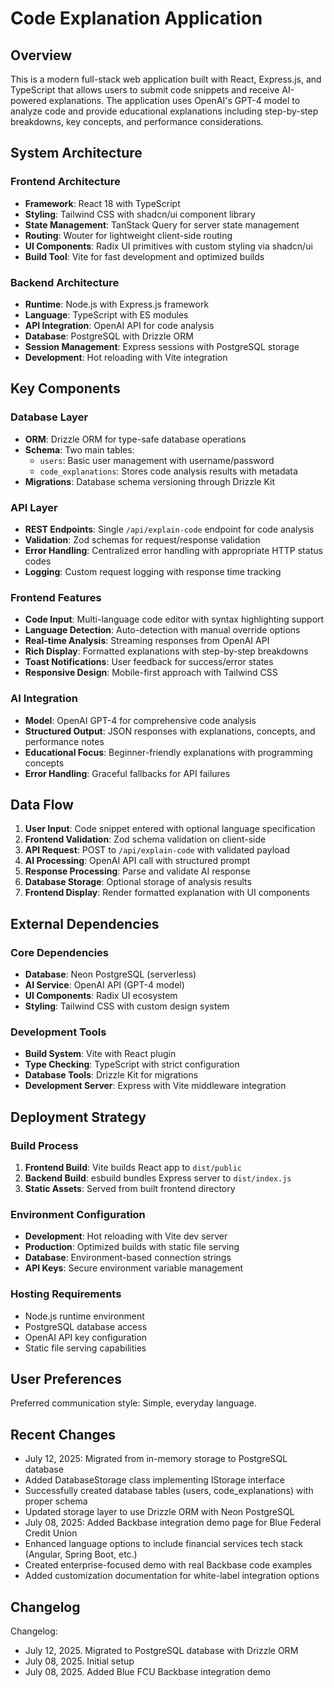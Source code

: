 # Code Explanation Application

## Overview

This is a modern full-stack web application built with React, Express.js, and TypeScript that allows users to submit code snippets and receive AI-powered explanations. The application uses OpenAI's GPT-4 model to analyze code and provide educational explanations including step-by-step breakdowns, key concepts, and performance considerations.

## System Architecture

### Frontend Architecture
- **Framework**: React 18 with TypeScript
- **Styling**: Tailwind CSS with shadcn/ui component library
- **State Management**: TanStack Query for server state management
- **Routing**: Wouter for lightweight client-side routing
- **UI Components**: Radix UI primitives with custom styling via shadcn/ui
- **Build Tool**: Vite for fast development and optimized builds

### Backend Architecture
- **Runtime**: Node.js with Express.js framework
- **Language**: TypeScript with ES modules
- **API Integration**: OpenAI API for code analysis
- **Database**: PostgreSQL with Drizzle ORM
- **Session Management**: Express sessions with PostgreSQL storage
- **Development**: Hot reloading with Vite integration

## Key Components

### Database Layer
- **ORM**: Drizzle ORM for type-safe database operations
- **Schema**: Two main tables:
  - `users`: Basic user management with username/password
  - `code_explanations`: Stores code analysis results with metadata
- **Migrations**: Database schema versioning through Drizzle Kit

### API Layer
- **REST Endpoints**: Single `/api/explain-code` endpoint for code analysis
- **Validation**: Zod schemas for request/response validation
- **Error Handling**: Centralized error handling with appropriate HTTP status codes
- **Logging**: Custom request logging with response time tracking

### Frontend Features
- **Code Input**: Multi-language code editor with syntax highlighting support
- **Language Detection**: Auto-detection with manual override options
- **Real-time Analysis**: Streaming responses from OpenAI API
- **Rich Display**: Formatted explanations with step-by-step breakdowns
- **Toast Notifications**: User feedback for success/error states
- **Responsive Design**: Mobile-first approach with Tailwind CSS

### AI Integration
- **Model**: OpenAI GPT-4 for comprehensive code analysis
- **Structured Output**: JSON responses with explanations, concepts, and performance notes
- **Educational Focus**: Beginner-friendly explanations with programming concepts
- **Error Handling**: Graceful fallbacks for API failures

## Data Flow

1. **User Input**: Code snippet entered with optional language specification
2. **Frontend Validation**: Zod schema validation on client-side
3. **API Request**: POST to `/api/explain-code` with validated payload
4. **AI Processing**: OpenAI API call with structured prompt
5. **Response Processing**: Parse and validate AI response
6. **Database Storage**: Optional storage of analysis results
7. **Frontend Display**: Render formatted explanation with UI components

## External Dependencies

### Core Dependencies
- **Database**: Neon PostgreSQL (serverless)
- **AI Service**: OpenAI API (GPT-4 model)
- **UI Components**: Radix UI ecosystem
- **Styling**: Tailwind CSS with custom design system

### Development Tools
- **Build System**: Vite with React plugin
- **Type Checking**: TypeScript with strict configuration
- **Database Tools**: Drizzle Kit for migrations
- **Development Server**: Express with Vite middleware integration

## Deployment Strategy

### Build Process
1. **Frontend Build**: Vite builds React app to `dist/public`
2. **Backend Build**: esbuild bundles Express server to `dist/index.js`
3. **Static Assets**: Served from built frontend directory

### Environment Configuration
- **Development**: Hot reloading with Vite dev server
- **Production**: Optimized builds with static file serving
- **Database**: Environment-based connection strings
- **API Keys**: Secure environment variable management

### Hosting Requirements
- Node.js runtime environment
- PostgreSQL database access
- OpenAI API key configuration
- Static file serving capabilities

## User Preferences

Preferred communication style: Simple, everyday language.

## Recent Changes

- July 12, 2025: Migrated from in-memory storage to PostgreSQL database
- Added DatabaseStorage class implementing IStorage interface
- Successfully created database tables (users, code_explanations) with proper schema
- Updated storage layer to use Drizzle ORM with Neon PostgreSQL
- July 08, 2025: Added Backbase integration demo page for Blue Federal Credit Union
- Enhanced language options to include financial services tech stack (Angular, Spring Boot, etc.)
- Created enterprise-focused demo with real Backbase code examples
- Added customization documentation for white-label integration options

## Changelog

Changelog:
- July 12, 2025. Migrated to PostgreSQL database with Drizzle ORM
- July 08, 2025. Initial setup
- July 08, 2025. Added Blue FCU Backbase integration demo